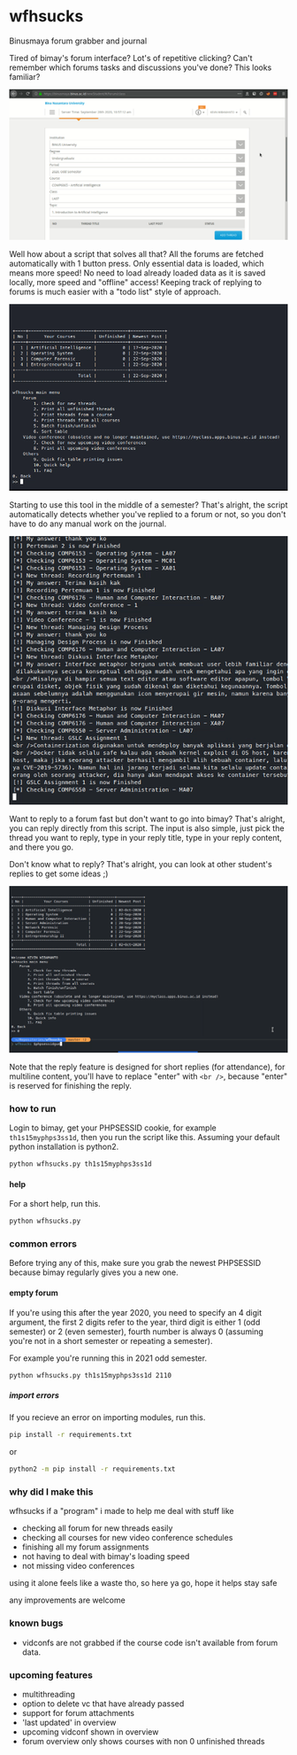 # wfhsucks

Binusmaya forum grabber and journal

Tired of bimay's forum interface? 
Lot's of repetitive clicking?
Can't remember which forums tasks and discussions you've done?
This looks familiar?

![](demo/demobimay.gif)

Well how about a script that solves all that?
All the forums are fetched automatically with 1 button press.
Only essential data is loaded, which means more speed!
No need to load already loaded data as it is saved locally, more speed and "offline" access!
Keeping track of replying to forums is much easier with a "todo list" style of approach.

![](demo/demoscript.gif)

Starting to use this tool in the middle of a semester? That's alright, the script automatically detects whether you've replied to a forum or not, so you don't have to do any manual work on the journal.

![](demo/demoauto.gif)

Want to reply to a forum fast but don't want to go into bimay? That's alright, you can reply directly from this script. The input is also simple, just pick the thread you want to reply, type in your reply title, type in your reply content, and there you go.

Don't know what to reply? That's alright, you can look at other student's replies to get some ideas ;)

![](demo/demoreply.gif)

Note that the reply feature is designed for short replies (for attendance), for multiline content, you'll have to replace "enter" with `<br />`, because "enter" is reserved for finishing the reply.

### how to run

Login to bimay, get your PHPSESSID cookie, for example `th1s15myphps3ss1d`, then you run the script like this. Assuming your default python installation is python2.

```sh
python wfhsucks.py th1s15myphps3ss1d
```

#### help

For a short help, run this.

```sh
python wfhsucks.py
```

### common errors

Before trying any of this, make sure you grab the newest PHPSESSID because bimay regularly gives you a new one.

#### empty forum

If you're using this after the year 2020, you need to specify an 4 digit argument, the first 2 digits refer to the year, third digit is either 1 (odd semester) or 2 (even semester), fourth number is always 0 (assuming you're not in a short semester or repeating a semester). 

For example you're running this in 2021 odd semester.

```sh
python wfhsucks.py th1s15myphps3ss1d 2110
```

##### import errors

If you recieve an error on importing modules, run this.

```sh
pip install -r requirements.txt
```

or

```sh
python2 -m pip install -r requirements.txt
```

### why did I make this

wfhsucks if a "program" i made to help me deal with stuff like
- checking all forum for new threads easily
- checking all courses for new video conference schedules
- finishing all my forum assignments
- not having to deal with bimay's loading speed
- not missing video conferences

using it alone feels like a waste tho, so here ya go, hope it helps
stay safe

any improvements are welcome

### known bugs
- vidconfs are not grabbed if the course code isn't available from forum data.

### upcoming features
- multithreading
- option to delete vc that have already passed
- support for forum attachments
- 'last updated' in overview
- upcoming vidconf shown in overview
- forum overview only shows courses with non 0 unfinished threads
